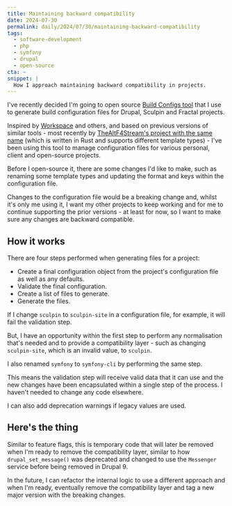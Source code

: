 ```yaml
---
title: Maintaining backward compatibility
date: 2024-07-30
permalink: daily/2024/07/30/maintaining-backward-compatibility
tags:
  - software-development
  - php
  - symfony
  - drupal
  - open-source
cta: ~
snippet: |
  How I approach maintaining backward compatibility in projects.
---
```


I've recently decided I'm going to open source [Build Configs tool][0] that I use to generate build configuration files for Drupal, Sculpin and Fractal projects.

Inspired by [Workspace][1] and others, and based on previous versions of similar tools - most recently by [TheAltF4Stream's project with the same name][2] (which is written in Rust and supports different template types) - I've been using this tool to manage configuration files for various personal, client and open-source projects.

Before I open-source it, there are some changes I'd like to make, such as renaming some template types and updating the format and keys within the configuration file.

Changes to the configuration file would be a breaking change and, whilst it's only me using it, I want my other projects to keep working and for me to continue supporting the prior versions - at least for now, so I want to make sure any changes are backward compatible.

## How it works

There are four steps performed when generating files for a project:

- Create a final configuration object from the project's configuration file as well as any defaults.
- Validate the final configuration.
- Create a list of files to generate.
- Generate the files.

If I change `sculpin` to `sculpin-site` in a configuration file, for example, it will fail the validation step.

But, I have an opportunity within the first step to perform any normalisation that's needed and to provide a compatibility layer - such as changing `sculpin-site`, which is an invalid value, to `sculpin`.

I also renamed `symfony` to `symfony-cli` by performing the same step.

This means the validation step will receive valid data that it can use and the new changes have been encapsulated within a single step of the process. I haven't needed to change any code elsewhere.

I can also add deprecation warnings if legacy values are used.

## Here's the thing

Similar to feature flags, this is temporary code that will later be removed when I'm ready to remove the compatibility layer, similar to how `drupal_set_message()` was deprecated and changed to use the `Messenger` service before being removed in Drupal 9.

In the future, I can refactor the internal logic to use a different approach and when I'm ready, eventually remove the compatibility layer and tag a new major version with the breaking changes.

[0]: {{site.url}}/presentations/building-build-configs
[1]: {{site.url}}/presentations/working-with-workspace
[2]: https://github.com/ALT-F4-LLC/build-configs
